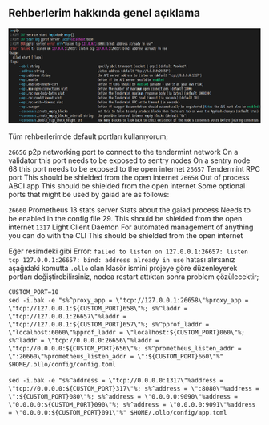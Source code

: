 ## Rehberlerim hakkında genel açıklama

<p align="center">
  <img height="190" height="auto" src="Ollo Testnet/port.PNG">
</p>
 
 Tüm rehberlerimde default portları kullanıyorum; 

`26656`
p2p networking port to connect to the tendermint network
On a validator this port needs to be exposed to sentry nodes
On a sentry node 68 this port needs to be exposed to the open internet
`26657`
Tendermint RPC port
This should be shielded from the open internet
`26658`
Out of process ABCI app
This should be shielded from the open internet
Some optional ports that might be used by gaiad are as follows:

`26660`
Prometheus 13 stats server
Stats about the gaiad process
Needs to be enabled in the config file 29.
This should be shielded from the open internet
`1317`
Light Client Daemon
For automated management of anything you can do with the CLI
This should be shielded from the open internet

Eğer resimdeki gibi Error: `failed to listen on 127.0.0.1:26657: listen tcp 127.0.0.1:26657: bind: address already in use` hatası alırsanız aşağıdaki komutta `.ollo` olan klasör ismini projeye göre düzenleyerek portları değiştirebilirsiniz, nodea restart attıktan sonra problem çözülecektir;

```
CUSTOM_PORT=10
sed -i.bak -e "s%^proxy_app = \"tcp://127.0.0.1:26658\"%proxy_app = \"tcp://127.0.0.1:${CUSTOM_PORT}658\"%; s%^laddr = \"tcp://127.0.0.1:26657\"%laddr = \"tcp://127.0.0.1:${CUSTOM_PORT}657\"%; s%^pprof_laddr = \"localhost:6060\"%pprof_laddr = \"localhost:${CUSTOM_PORT}060\"%; s%^laddr = \"tcp://0.0.0.0:26656\"%laddr = \"tcp://0.0.0.0:${CUSTOM_PORT}656\"%; s%^prometheus_listen_addr = \":26660\"%prometheus_listen_addr = \":${CUSTOM_PORT}660\"%" $HOME/.ollo/config/config.toml

sed -i.bak -e "s%^address = \"tcp://0.0.0.0:1317\"%address = \"tcp://0.0.0.0:${CUSTOM_PORT}317\"%; s%^address = \":8080\"%address = \":${CUSTOM_PORT}080\"%; s%^address = \"0.0.0.0:9090\"%address = \"0.0.0.0:${CUSTOM_PORT}090\"%; s%^address = \"0.0.0.0:9091\"%address = \"0.0.0.0:${CUSTOM_PORT}091\"%" $HOME/.ollo/config/app.toml
```
